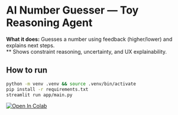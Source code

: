 # AI Number Guesser — Toy Reasoning Agent
**What it does:** Guesses a number using feedback (higher/lower) and explains next steps.  
               ** Shows constraint reasoning, uncertainty, and UX explainability.

## How to run
```bash
python -m venv .venv && source .venv/bin/activate
pip install -r requirements.txt
streamlit run app/main.py
```

[![Open In Colab](https://colab.research.google.com/assets/colab-badge.svg)](https://colab.research.google.com/github/dmassey66/ai-number-guesser/blob/main/notebooks/demo.ipynb)
